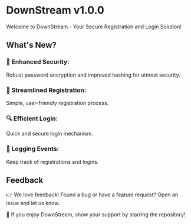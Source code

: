 
# DownStream v1.0.0

Welcome to DownStream - Your Secure Registration and Login Solution!

## What's New?
### 🔐 Enhanced Security:

Robust password encryption and improved hashing for utmost security.
### 🚀 Streamlined Registration:

Simple, user-friendly registration process.
### 🔍 Efficient Login:

Quick and secure login mechanism.
### 📝 Logging Events:

Keep track of registrations and logins.

## Feedback
👉 We love feedback! Found a bug or have a feature request? Open an issue and let us know.

🌟 If you enjoy DownStream, show your support by starring the repository!

